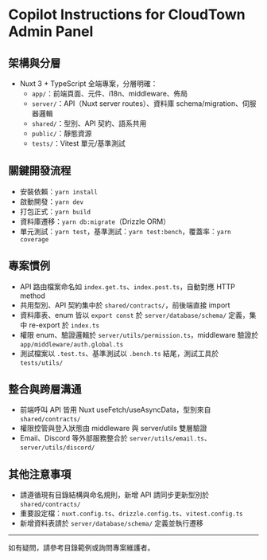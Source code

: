 # Copilot Instructions for CloudTown Admin Panel

## 架構與分層

- Nuxt 3 + TypeScript 全端專案，分層明確：
  - `app/`：前端頁面、元件、i18n、middleware、佈局
  - `server/`：API（Nuxt server routes）、資料庫 schema/migration、伺服器邏輯
  - `shared/`：型別、API 契約、語系共用
  - `public/`：靜態資源
  - `tests/`：Vitest 單元/基準測試

## 關鍵開發流程

- 安裝依賴：`yarn install`
- 啟動開發：`yarn dev`
- 打包正式：`yarn build`
- 資料庫遷移：`yarn db:migrate`（Drizzle ORM）
- 單元測試：`yarn test`，基準測試：`yarn test:bench`，覆蓋率：`yarn coverage`

## 專案慣例

- API 路由檔案命名如 `index.get.ts`、`index.post.ts`，自動對應 HTTP method
- 共用型別、API 契約集中於 `shared/contracts/`，前後端直接 import
- 資料庫表、enum 皆以 `export const` 於 `server/database/schema/` 定義，集中 re-export 於 `index.ts`
- 權限 enum、驗證邏輯於 `server/utils/permission.ts`，middleware 驗證於 `app/middleware/auth.global.ts`
- 測試檔案以 `.test.ts`、基準測試以 `.bench.ts` 結尾，測試工具於 `tests/utils/`

## 整合與跨層溝通

- 前端呼叫 API 皆用 Nuxt useFetch/useAsyncData，型別來自 `shared/contracts/`
- 權限控管與登入狀態由 middleware 與 server/utils 雙層驗證
- Email、Discord 等外部服務整合於 `server/utils/email.ts`、`server/utils/discord/`

## 其他注意事項

- 請遵循現有目錄結構與命名規則，新增 API 請同步更新型別於 `shared/contracts/`
- 重要設定檔：`nuxt.config.ts`、`drizzle.config.ts`、`vitest.config.ts`
- 新增資料表請於 `server/database/schema/` 定義並執行遷移

---

如有疑問，請參考目錄範例或詢問專案維護者。
